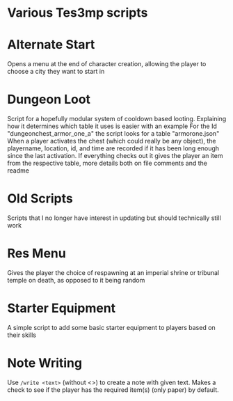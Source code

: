 # Various Tes3mp scripts

# Alternate Start
Opens a menu at the end of character creation, allowing the player to choose a city they want to start in


# Dungeon Loot
Script for a hopefully modular system of cooldown based looting. Explaining how it determines which table it uses is easier with an example
For the Id "dungeonchest_armor_one_a" the script looks for a table "armorone.json"
When a player activates the chest (which could really be any object), the playername, location, id, and time are recorded if it has been long enough since the last activation.
If everything checks out it gives the player an item from the respective table, more details both on file comments and the readme

# Old Scripts
Scripts that I no longer have interest in updating but should technically still work

# Res Menu
Gives the player the choice of respawning at an imperial shrine or tribunal temple on death, as opposed to it being random

# Starter Equipment
A simple script to add some basic starter equipment to players based on their skills

# Note Writing
Use ```/write <text>``` (without <>) to create a note with given text.
Makes a check to see if the player has the required item(s) (only paper) by default.
